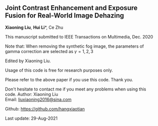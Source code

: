 ## Joint Contrast Enhancement and Exposure Fusion for Real-World Image Dehazing
**Xiaoning Liu**, **Hui Li***, Ce Zhu

This manuscript submitted to IEEE Transactions on Multimedia, Dec. 2020

Note that: When removing the synthetic fog image, the parameters of gamma correction are selected as $\gamma = 1, 2, 3$

Edited by Xiaoning Liu.   

Usage of this code is free for research purposes only. 

Please refer to the above paper if you use this code. Thank you.


Don't hesitate to contact me if you meet any problems when using this code.
Author: Xiaoning Liu                                                            
Email: liuxiaoning2016@sina.com

Github: https://github.com/hangxiaotian

Last update: 29-Aug-2021
